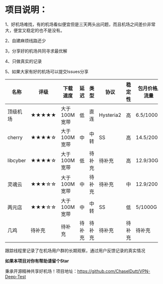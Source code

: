 # 项目说明：

1、好机场难找，有的机场看似便宜但是三天两头出问题，而且机场之间差价非常大，便宜又稳定的也不是没有。

2、自建麻烦线路还少

3，分享好的机场共同寻求最优解

4、只做真实的记录

5、如果大家有好的机场可以提交Issues分享

| 名称 | 评级 | 下载速度 | 延迟 | 类型 | 协议 | 稳定性 | 包月价格/流量 | 评价 |
| --- | --- | --- | --- | --- | --- | --- | --- | --- |
| 顶级机场 | ★★★★★ | 大于100M宽带 | 低 | 直连 | Hysteria2 | 高 | 6.5/1000G | [**查看**](https://github.com/ChaselDutt/VPN-Deep-Test/issues/3) |
| cherry | ★★★★☆ | 大于100M宽带 | 中 | 中转 | SS | 高 | 14.5/200G | [**查看**](https://github.com/ChaselDutt/VPN-Deep-Test/issues/2) |
| libcyber | ★★★★☆ | 大于100M宽带 | 低 | 待补充 | 待补充 | 高 | 12.9/30G | [**查看**](https://github.com/ChaselDutt/VPN-Deep-Test/issues/6) |
| 灵魂云 | ★★★☆☆ | 大于100M宽带 | 中 | 待补充 | 待补充 | 中 | 12.9/200G | [**查看**](https://github.com/ChaselDutt/VPN-Deep-Test/issues/4) |
| 两元店 | ★★★☆☆ | 大于100M宽带 | 中 | 中转 | SS | 低 | 5/1000G | [**查看**](https://github.com/ChaselDutt/VPN-Deep-Test/issues/1) |
| 几鸡 | 待补充 | 待补充 | 待补充 | 待补充 | 待补充 | 待补充 | 待补充 | 待补充 |

跟踪线程里记录了在机场用户群的长期观察，通过用户反馈记录的真实情况

**如果本项目对你有帮助请留个Star**

秉承开源精神共享好机场！项目地址：https://github.com/ChaselDutt/VPN-Deep-Test
